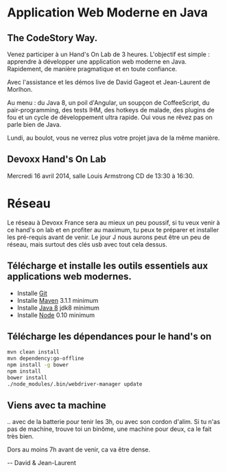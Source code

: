 # Application Web Moderne en Java
## The CodeStory Way.

Venez participer à un Hand's On Lab de 3 heures. L'objectif est simple : apprendre à développer une application web moderne en Java. Rapidement, de manière pragmatique et en toute confiance.

Avec l'assistance et les démos live de David Gageot et Jean-Laurent de Morlhon.

Au menu : du Java 8, un poil d'Angular, un soupçon de CoffeeScript, du pair-programming, des tests IHM, des hotkeys de malade, des plugins de fou et un cycle de développement ultra rapide. Oui vous ne rêvez pas on parle bien de Java.

Lundi, au boulot, vous ne verrez plus votre projet java de la même manière.

## Devoxx Hand's On Lab

Mercredi 16 avril 2014, salle Louis Armstrong CD de 13:30 à 16:30.

# Réseau

Le réseau à Devoxx France sera au mieux un peu poussif, si tu veux venir à ce hand's on lab et en profiter au maximum, tu peux te préparer et installer les pré-requis avant de venir.
Le jour J nous aurons peut être un peu de réseau, mais surtout des clés usb avec tout cela dessus.

## Télécharge et installe les outils essentiels aux applications web modernes.

+ Installe [Git](http://git-scm.com/downloads)
+ Installe [Maven](http://maven.apache.org/download.cgi) 3.1.1 minimum
+ Installe [Java 8](http://www.oracle.com/technetwork/java/javase/downloads/jdk8-downloads-2133151.html) jdk8 minimum
+ Installe [Node](http://nodejs.org/download/) 0.10 minimum

## Télécharge les dépendances pour le hand's on

```bash
mvn clean install
mvn dependency:go-offline
npm install -g bower
npm install
bower install
./node_modules/.bin/webdriver-manager update
```

## Viens avec ta machine

.. avec de la batterie pour tenir les 3h, ou avec son cordon d'alim.
Si tu n'as pas de machine, trouve toi un binôme, une machine pour deux, ca le fait très bien.

Dors au moins 7h avant de venir, ca va être dense.

-- David & Jean-Laurent
